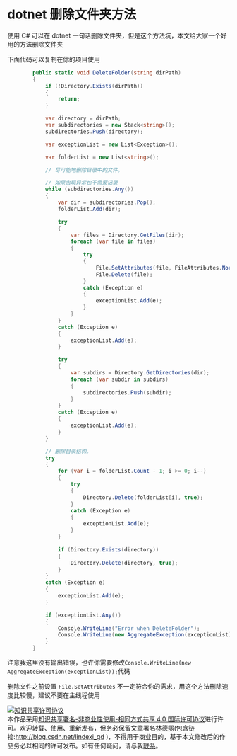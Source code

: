 
# dotnet 删除文件夹方法

使用 C# 可以在 dotnet 一句话删除文件夹，但是这个方法坑，本文给大家一个好用的方法删除文件夹

<!--more-->


<!-- CreateTime:2020/2/2 22:11:51 -->



下面代码可以复制在你的项目使用

```csharp
        public static void DeleteFolder(string dirPath)
        {
            if (!Directory.Exists(dirPath))
            {
                return;
            }

            var directory = dirPath;
            var subdirectories = new Stack<string>();
            subdirectories.Push(directory);

            var exceptionList = new List<Exception>();

            var folderList = new List<string>();

            // 尽可能地删除目录中的文件。

            // 如果出现异常也不需要记录
            while (subdirectories.Any())
            {
                var dir = subdirectories.Pop();
                folderList.Add(dir);

                try
                {
                    var files = Directory.GetFiles(dir);
                    foreach (var file in files)
                    {
                        try
                        {
                            File.SetAttributes(file, FileAttributes.Normal);
                            File.Delete(file);
                        }
                        catch (Exception e)
                        {
                            exceptionList.Add(e);
                        }
                    }
                }
                catch (Exception e)
                {
                    exceptionList.Add(e);
                }

                try
                {
                    var subdirs = Directory.GetDirectories(dir);
                    foreach (var subdir in subdirs)
                    {
                        subdirectories.Push(subdir);
                    }
                }
                catch (Exception e)
                {
                    exceptionList.Add(e);
                }
            }

            // 删除目录结构。
            try
            {
                for (var i = folderList.Count - 1; i >= 0; i--)
                {
                    try
                    {
                        Directory.Delete(folderList[i], true);
                    }
                    catch (Exception e)
                    {
                        exceptionList.Add(e);
                    }
                }

                if (Directory.Exists(directory))
                {
                    Directory.Delete(directory, true);
                }
            }
            catch (Exception e)
            {
                exceptionList.Add(e);
            }

            if (exceptionList.Any())
            {
                Console.WriteLine("Error when DeleteFolder");
                Console.WriteLine(new AggregateException(exceptionList));
            }
        }

```

注意我这里没有输出错误，也许你需要修改`Console.WriteLine(new AggregateException(exceptionList));`代码

删除文件之前设置 `File.SetAttributes` 不一定符合你的需求，用这个方法删除速度比较慢，建议不要在主线程使用





<a rel="license" href="http://creativecommons.org/licenses/by-nc-sa/4.0/"><img alt="知识共享许可协议" style="border-width:0" src="https://licensebuttons.net/l/by-nc-sa/4.0/88x31.png" /></a><br />本作品采用<a rel="license" href="http://creativecommons.org/licenses/by-nc-sa/4.0/">知识共享署名-非商业性使用-相同方式共享 4.0 国际许可协议</a>进行许可。欢迎转载、使用、重新发布，但务必保留文章署名[林德熙](http://blog.csdn.net/lindexi_gd)(包含链接:http://blog.csdn.net/lindexi_gd )，不得用于商业目的，基于本文修改后的作品务必以相同的许可发布。如有任何疑问，请与我[联系](mailto:lindexi_gd@163.com)。